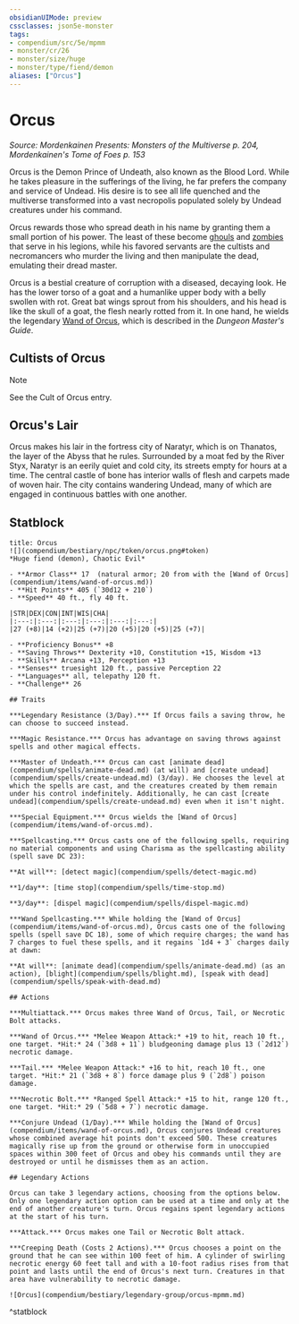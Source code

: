 ```yaml
---
obsidianUIMode: preview
cssclasses: json5e-monster
tags:
- compendium/src/5e/mpmm
- monster/cr/26
- monster/size/huge
- monster/type/fiend/demon
aliases: ["Orcus"]
---
```

# Orcus
*Source: Mordenkainen Presents: Monsters of the Multiverse p. 204, Mordenkainen's Tome of Foes p. 153*  

Orcus is the Demon Prince of Undeath, also known as the Blood Lord. While he takes pleasure in the sufferings of the living, he far prefers the company and service of Undead. His desire is to see all life quenched and the multiverse transformed into a vast necropolis populated solely by Undead creatures under his command.

Orcus rewards those who spread death in his name by granting them a small portion of his power. The least of these become [ghouls](b_ghoul.md) and [zombies](b_zombie.md) that serve in his legions, while his favored servants are the cultists and necromancers who murder the living and then manipulate the dead, emulating their dread master.

Orcus is a bestial creature of corruption with a diseased, decaying look. He has the lower torso of a goat and a humanlike upper body with a belly swollen with rot. Great bat wings sprout from his shoulders, and his head is like the skull of a goat, the flesh nearly rotted from it. In one hand, he wields the legendary [Wand of Orcus](wand-of-orcus.md), which is described in the *Dungeon Master's Guide*.

## Cultists of Orcus

> [!note]
> See the Cult of Orcus entry.

## Orcus's Lair

Orcus makes his lair in the fortress city of Naratyr, which is on Thanatos, the layer of the Abyss that he rules. Surrounded by a moat fed by the River Styx, Naratyr is an eerily quiet and cold city, its streets empty for hours at a time. The central castle of bone has interior walls of flesh and carpets made of woven hair. The city contains wandering Undead, many of which are engaged in continuous battles with one another.

## Statblock

```ad-statblock
title: Orcus
![](compendium/bestiary/npc/token/orcus.png#token)
*Huge fiend (demon), Chaotic Evil*

- **Armor Class** 17  (natural armor; 20 from with the [Wand of Orcus](compendium/items/wand-of-orcus.md))
- **Hit Points** 405 (`30d12 + 210`)
- **Speed** 40 ft., fly 40 ft.

|STR|DEX|CON|INT|WIS|CHA|
|:---:|:---:|:---:|:---:|:---:|:---:|
|27 (+8)|14 (+2)|25 (+7)|20 (+5)|20 (+5)|25 (+7)|

- **Proficiency Bonus** +8
- **Saving Throws** Dexterity +10, Constitution +15, Wisdom +13
- **Skills** Arcana +13, Perception +13
- **Senses** truesight 120 ft., passive Perception 22
- **Languages** all, telepathy 120 ft.
- **Challenge** 26

## Traits

***Legendary Resistance (3/Day).*** If Orcus fails a saving throw, he can choose to succeed instead.

***Magic Resistance.*** Orcus has advantage on saving throws against spells and other magical effects.

***Master of Undeath.*** Orcus can cast [animate dead](compendium/spells/animate-dead.md) (at will) and [create undead](compendium/spells/create-undead.md) (3/day). He chooses the level at which the spells are cast, and the creatures created by them remain under his control indefinitely. Additionally, he can cast [create undead](compendium/spells/create-undead.md) even when it isn't night.

***Special Equipment.*** Orcus wields the [Wand of Orcus](compendium/items/wand-of-orcus.md).

***Spellcasting.*** Orcus casts one of the following spells, requiring no material components and using Charisma as the spellcasting ability (spell save DC 23):

**At will**: [detect magic](compendium/spells/detect-magic.md)

**1/day**: [time stop](compendium/spells/time-stop.md)

**3/day**: [dispel magic](compendium/spells/dispel-magic.md)

***Wand Spellcasting.*** While holding the [Wand of Orcus](compendium/items/wand-of-orcus.md), Orcus casts one of the following spells (spell save DC 18), some of which require charges; the wand has 7 charges to fuel these spells, and it regains `1d4 + 3` charges daily at dawn:

**At will**: [animate dead](compendium/spells/animate-dead.md) (as an action), [blight](compendium/spells/blight.md), [speak with dead](compendium/spells/speak-with-dead.md)

## Actions

***Multiattack.*** Orcus makes three Wand of Orcus, Tail, or Necrotic Bolt attacks.

***Wand of Orcus.*** *Melee Weapon Attack:* +19 to hit, reach 10 ft., one target. *Hit:* 24 (`3d8 + 11`) bludgeoning damage plus 13 (`2d12`) necrotic damage.

***Tail.*** *Melee Weapon Attack:* +16 to hit, reach 10 ft., one target. *Hit:* 21 (`3d8 + 8`) force damage plus 9 (`2d8`) poison damage.

***Necrotic Bolt.*** *Ranged Spell Attack:* +15 to hit, range 120 ft., one target. *Hit:* 29 (`5d8 + 7`) necrotic damage.

***Conjure Undead (1/Day).*** While holding the [Wand of Orcus](compendium/items/wand-of-orcus.md), Orcus conjures Undead creatures whose combined average hit points don't exceed 500. These creatures magically rise up from the ground or otherwise form in unoccupied spaces within 300 feet of Orcus and obey his commands until they are destroyed or until he dismisses them as an action.

## Legendary Actions

Orcus can take 3 legendary actions, choosing from the options below. Only one legendary action option can be used at a time and only at the end of another creature's turn. Orcus regains spent legendary actions at the start of his turn.

***Attack.*** Orcus makes one Tail or Necrotic Bolt attack.

***Creeping Death (Costs 2 Actions).*** Orcus chooses a point on the ground that he can see within 100 feet of him. A cylinder of swirling necrotic energy 60 feet tall and with a 10-foot radius rises from that point and lasts until the end of Orcus's next turn. Creatures in that area have vulnerability to necrotic damage.

![Orcus](compendium/bestiary/legendary-group/orcus-mpmm.md)
```
^statblock